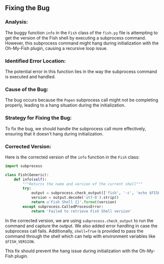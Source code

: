 ## Fixing the Bug

### Analysis:
The buggy function `info` in the `Fish` class of the `fish.py` file is attempting to get the version of the Fish shell by executing a subprocess command. However, this subprocess command might hang during initialization with the Oh-My-Fish plugin, causing a recursive loop issue.

### Identified Error Location:
The potential error in this function lies in the way the subprocess command is executed and handled.

### Cause of the Bug:
The bug occurs because the `Popen` subprocess call might not be completing properly, leading to a hang situation during the initialization.

### Strategy for Fixing the Bug:
To fix the bug, we should handle the subprocess call more effectively, ensuring that it doesn't hang during initialization.

### Corrected Version:
Here is the corrected version of the `info` function in the `Fish` class:

```python
import subprocess

class Fish(Generic):
    def info(self):
        """Returns the name and version of the current shell"""
        try:
            output = subprocess.check_output(['fish', '-c', 'echo $FISH_VERSION'], stderr=subprocess.DEVNULL, shell=True)
            version = output.decode('utf-8').strip()
            return u'Fish Shell {}'.format(version)
        except subprocess.CalledProcessError:
            return 'Failed to retrieve Fish Shell version'
```

In the corrected version, we are using `subprocess.check_output` to run the command and capture the output. We also added error handling in case the subprocess call fails. Additionally, `shell=True` is provided to pass the command through the shell which can help with environment variables like `$FISH_VERSION`.

This fix should prevent the hang issue during initialization with the Oh-My-Fish plugin.